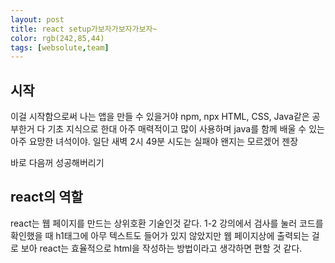 ```yaml
---
layout: post
title: react setup가보자가보자가보자~
color: rgb(242,85,44)
tags: [websolute,team]
---
```


## 시작
이걸 시작함으로써 나는 앱을 만들 수 있을거야
npm, npx
HTML, CSS, Java같은 공부한거 다 기초 지식으로 한대
아주 매력적이고 많이 사용하며 java를 함께 배울 수 있는 아주 요망한 녀석이야.
일단 새벽 2시 49분 시도는 실패야 왠지는 모르겠어 젠장

바로 다음꺼 성공해버리기

## react의 역할
react는 웹 페이지를 만드는 상위호환 기술인것 같다.
1-2 강의에서 검사를 눌러 코드를 확인했을 때 h1태그에 아무 텍스트도 들어가 있지 않았지만 웹 페이지상에 출력되는 걸로 보아 react는 효율적으로 html을 작성하는 방법이라고 생각하면 편할 것 같다.